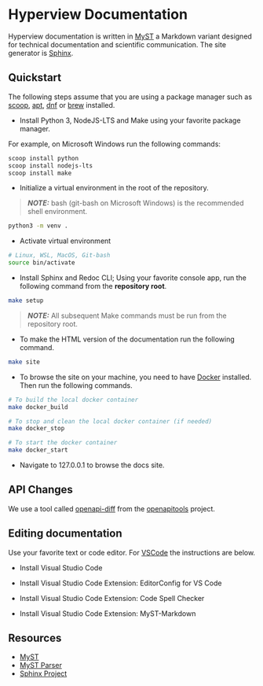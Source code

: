 # Hyperview Documentation

Hyperview documentation is written in [MyST](https://mystmd.org/) a Markdown variant designed for technical documentation and scientific communication. The site generator is [Sphinx](https://www.sphinx-doc.org/).

## Quickstart ##

The following steps assume that you are using a package manager such as [scoop](https://scoop.sh/), [apt](https://www.debian.org/), [dnf](https://getfedora.org/) or [brew](https://brew.sh/) installed.

* Install Python 3, NodeJS-LTS and Make using your favorite package manager.

For example, on Microsoft Windows run the following commands:

```powershell
scoop install python
scoop install nodejs-lts
scoop install make
```

* Initialize a virtual environment in the root of the repository.

> **_NOTE:_** bash (git-bash on Microsoft Windows) is the recommended shell environment.

```bash
python3 -m venv .
```

* Activate virtual environment

```bash
# Linux, WSL, MacOS, Git-bash
source bin/activate
```

* Install Sphinx and Redoc CLI; Using your favorite console app, run the following command from the **repository root**.

```bash
make setup
```

> **_NOTE:_**  All subsequent Make commands must be run from the repository root.

* To make the HTML version of the documentation run the following command.

```bash
make site
```

* To browse the site on your machine, you need to have [Docker](https://docs.docker.com/get-docker/) installed. Then run the following commands.

```bash
# To build the local docker container
make docker_build

# To stop and clean the local docker container (if needed)
make docker_stop

# To start the docker container
make docker_start
```
* Navigate to 127.0.0.1 to browse the docs site.

## API Changes ##

We use a tool called [openapi-diff](https://github.com/OpenAPITools/openapi-diff) from the [openapitools](https://github.com/OpenAPITools) project.

## Editing documentation ##

Use your favorite text or code editor. For [VSCode](https://code.visualstudio.com/) the instructions are below.

* Install Visual Studio Code

* Install Visual Studio Code Extension: EditorConfig for VS Code

* Install Visual Studio Code Extension: Code Spell Checker

* Install Visual Studio Code Extension: MyST-Markdown

## Resources ##

* [MyST](https://mystmd.org/)
* [MyST Parser](https://myst-parser.readthedocs.io/en/latest/index.html)
* [Sphinx Project](https://www.sphinx-doc.org/)
